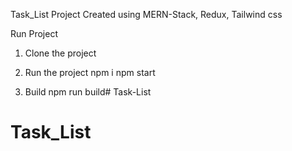 Task_List Project Created using MERN-Stack, Redux, Tailwind css
 
 Run Project

1. Clone the project

2. Run the project
npm i
npm start

3. Build
npm run build# Task-List
# Task_List
